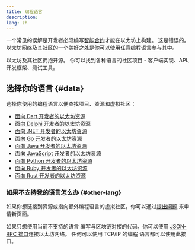 ```yaml
---
title: 编程语言
description:
lang: zh
---
```


一个常见的误解是开发者必须编写[智能合约](/developers/docs/smart-contracts/)才能在以太坊上构建。 这是错误的。 以太坊网络及其社区的一个美好之处是你可以使用任意编程语言[参与](/community/)其中。

以太坊及其社区拥抱开源。 你可以找到各种语言的社区项目 - 客户端实现、API、开发框架、测试工具。

## 选择你的语言 {#data}

选择你使用的编程语言以便查找项目、资源和虚拟社区：

- [面向 Dart 开发者的以太坊资源](/developers/docs/programming-languages/dart/)
- [面向 Delphi 开发者的以太坊资源](/developers/docs/programming-languages/delphi/)
- [面向 .NET 开发者的以太坊资源](/developers/docs/programming-languages/dot-net/)
- [面向 Go 开发者的以太坊资源](/developers/docs/programming-languages/golang/)
- [面向 Java 开发者的以太坊资源](/developers/docs/programming-languages/java/)
- [面向 JavaScript 开发者的以太坊资源](/developers/docs/programming-languages/javascript/)
- [面向 Python 开发者的以太坊资源](/developers/docs/programming-languages/python/)
- [面向 Ruby 开发者的以太坊资源](/developers/docs/programming-languages/ruby/)
- [面向 Rust 开发者的以太坊资源](/developers/docs/programming-languages/rust/)

### 如果不支持我的语言怎么办 {#other-lang}

如果你想链接到资源或指向额外编程语言的虚拟社区，你可以通过[提出问题](https://github.com/Nephele/Nephele-org-website/issues/new/choose) 来申请新页面。

如果只想使用当前不支持的语言 编写与区块链对接的代码，你可以使用 [JSON-RPC 接口](/developers/docs/apis/json-rpc/)连接以太坊网络。 任何可以使用 TCP/IP 的编程 语言都可以使用此接口。
